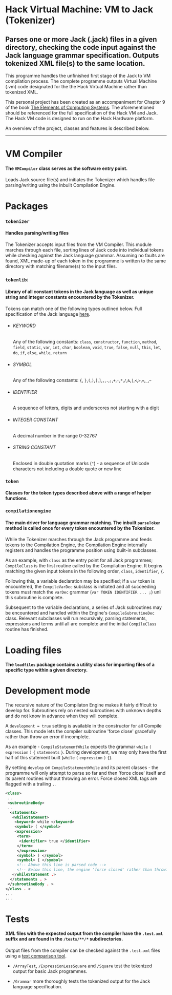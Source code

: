 # Hack Virtual Machine: VM to Jack (Tokenizer)

## Parses one or more Jack (.jack) files in a given directory, checking the code input against the Jack language grammar specification. Outputs tokenized XML file(s) to the same location.

This programme handles the unfinished first stage of the Jack to VM compilation process. The complete programme outputs Virtual Machine (.vm) code designated for the the Hack Virtual Machine rather than tokenized XML.

This personal project has been created as an accompaniment for Chapter 9 of the book [The Elements of Computing Systems](https://www.nand2tetris.org/course). The aforementioned should be referenced for the full specification of the Hack VM and Jack. The Hack VM code is designed to run on the Hack Hardware platform.

An overview of the project, classes and features is described below.

---

# VM Compiler

#### The `VMCompiler` class serves as the software entry point.

Loads Jack source file(s) and initiates the Tokenizer which handles file parsing/writing using the inbuilt Compilation Engine.

# Packages

### `tokenizer`

#### Handles parsing/writing files

The Tokenizer accepts input files from the VM Compiler. This module marches through each file, sorting lines of Jack code into individual tokens while checking against the Jack language grammar. Assuming no faults are found, XML made-up of each token in the programme is written to the same directory with matching filename(s) to the input files.

### `tokenlib`:

#### Library of all constant tokens in the Jack language as well as unique string and integer constants encountered by the Tokenizer.

Tokens can match one of the following types outlined below. Full specification of the Jack language [here](https://www.nand2tetris.org/course).

- ###### KEYWORD
  Any of the following constants: `class`, `constructor`, `function`, `method`, `field`, `static`, `var`, `int`, `char`, `boolean`, `void`, `true`, `false`, `null`, `this`, `let`, `do`, `if`, `else`, `while`, `return`

- ###### SYMBOL
  Any of the following constants: `{`, `}`,`(`,`)`,`[`,`]`,`,`,`.`,`;`,`+`,`-`,`*`,`/`,`&`,`|`,`<`,`>`,`=`,`_`,`~`

- ###### IDENTIFIER
  A sequence of letters, digits and underscores not starting with a digit

- ###### INTEGER CONSTANT
  A decimal number in the range 0-32767

- ###### STRING CONSTANT
  Enclosed in double quotation marks (`"`) - a sequence of Unicode characters not including a double quote or new line


### `token`

#### Classes for the token types described above with a range of helper functions.

### `compilationengine`

#### The main driver for language grammar matching. The inbuilt `parseToken` method is called once for every token encountered by the Tokenizer.

While the Tokenizer marches through the Jack programme and feeds tokens to the Compilation Engine, the Compilation Engine internally registers and handles the programme position using built-in subclasses.

As an example, with `class` as the entry point for all Jack programmes; `CompileClass` is the first routine called by the Compilation Engine. It begins matching the given input tokens in the following order, `class`, `identifier`, `{`.

Following this, a variable declaration may be specified; if a `var` token is encountered, the `CompileVarDec` subclass is initiated and all succeeding tokens must match the `varDec` grammar (`var TOKEN IDENTIFIER ... ;`) unil this subroutine is complete.

Subsequent to the variable declarations, a series of Jack subroutines may be encountered and handled within the Engine's `CompileSubroutineDec` class. Relevant subclasses will run recursively, parsing statements, expressions and terms until all are complete and the initial `CompileClass` routine has finished.

# Loading files

#### The `loadfiles` package contains a utility class for importing files of a specific type within a given directory.

# Development mode

The recursive nature of the Compilaton Engine makes it fairly difficult to develop for. Subroutines rely on nested subroutines with unknown depths and do not know in advance when they will complete.

A `development = true` setting is available in the constructor for all Compile classes. This mode lets the compiler subroutine 'force close' gracefully rather than throw an error if incomplete.

As an example - `CompileStatementWhile` expects the grammar `while` `(` `expression` `)` `{` `statements` `}`. During development, we may only have the first half of this statement built (`while` `(` `expression` `)` `{`).

By setting `develop` on `CompileStatementWhile` and its parent classes - the programme will only attempt to parse so far and then 'force close' itself and its parent routines without throwing an error. Force closed XML tags are flagged with a trailing `.`.

```xml
<class>
 ..
 <subroutineBody>
 ..
  <statements>
   <whileStatement>
    <keyword> while </keyword>
    <symbol> ( </symbol>
    <expression>
     <term>
      <identifier> true </identifier>
     </term>
     </expression>
     <symbol> ) </symbol>
     <symbol> { </symbol>
     <!-- Above this line is parsed code -->
     <!-- Below this line, the engine 'force closed' rather than throwing an error -->
   </whileStatement .>
  </statements . >
 </subroutineBody . >
</class . >
...
...
```

# Tests

#### XML files with the expected output from the compiler have the `.test.xml` suffix and are found in the `/tests/**/*` subdirectories.

Output files from the compiler can be checked against the `.test.xml` files using a [text comparison tool](https://www.nand2tetris.org/software).

- `/ArrayTest`, `/ExpressionLessSquare` and `/Square` test the tokenized output for basic Jack programmes.

- `/Grammar` more thoroughly tests the tokenized output for the Jack language specification.

